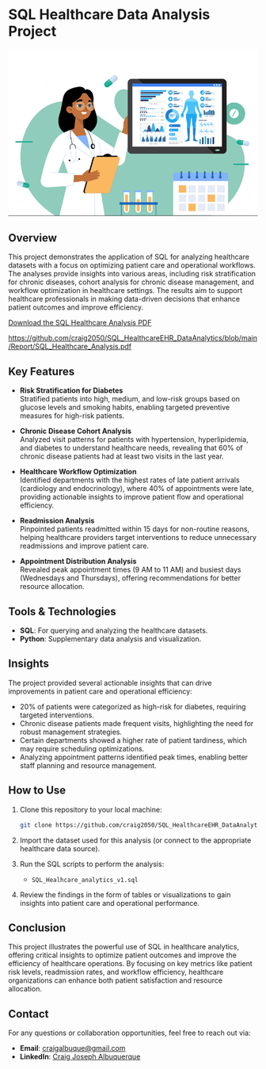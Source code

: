 # SQL Healthcare Data Analysis Project
![Healthcare Analysis](./images/healthcare_analysis.png)

## Overview
This project demonstrates the application of SQL for analyzing healthcare datasets with a focus on optimizing patient care and operational workflows. The analyses provide insights into various areas, including risk stratification for chronic diseases, cohort analysis for chronic disease management, and workflow optimization in healthcare settings. The results aim to support healthcare professionals in making data-driven decisions that enhance patient outcomes and improve efficiency.

[Download the SQL Healthcare Analysis PDF](https://github.com/craig2050/SQL_HealthcareEHR_DataAnalytics/blob/main/Report/SQL_Healthcare_Analysis.pdf)

https://github.com/craig2050/SQL_HealthcareEHR_DataAnalytics/blob/main/Report/SQL_Healthcare_Analysis.pdf

## Key Features
- **Risk Stratification for Diabetes**  
  Stratified patients into high, medium, and low-risk groups based on glucose levels and smoking habits, enabling targeted preventive measures for high-risk patients.

- **Chronic Disease Cohort Analysis**  
  Analyzed visit patterns for patients with hypertension, hyperlipidemia, and diabetes to understand healthcare needs, revealing that 60% of chronic disease patients had at least two visits in the last year.

- **Healthcare Workflow Optimization**  
  Identified departments with the highest rates of late patient arrivals (cardiology and endocrinology), where 40% of appointments were late, providing actionable insights to improve patient flow and operational efficiency.

- **Readmission Analysis**  
  Pinpointed patients readmitted within 15 days for non-routine reasons, helping healthcare providers target interventions to reduce unnecessary readmissions and improve patient care.

- **Appointment Distribution Analysis**  
  Revealed peak appointment times (9 AM to 11 AM) and busiest days (Wednesdays and Thursdays), offering recommendations for better resource allocation.

## Tools & Technologies
- **SQL**: For querying and analyzing the healthcare datasets.
- **Python**: Supplementary data analysis and visualization.

## Insights
The project provided several actionable insights that can drive improvements in patient care and operational efficiency:
- 20% of patients were categorized as high-risk for diabetes, requiring targeted interventions.
- Chronic disease patients made frequent visits, highlighting the need for robust management strategies.
- Certain departments showed a higher rate of patient tardiness, which may require scheduling optimizations.
- Analyzing appointment patterns identified peak times, enabling better staff planning and resource management.

## How to Use
1. Clone this repository to your local machine:
   ```bash
   git clone https://github.com/craig2050/SQL_HealthcareEHR_DataAnalytics.git
   ```

2. Import the dataset used for this analysis (or connect to the appropriate healthcare data source).
3. Run the SQL scripts to perform the analysis:
   - `SQL_Healhcare_analytics_v1.sql`
   

4. Review the findings in the form of tables or visualizations to gain insights into patient care and operational performance.

## Conclusion
This project illustrates the powerful use of SQL in healthcare analytics, offering critical insights to optimize patient outcomes and improve the efficiency of healthcare operations. By focusing on key metrics like patient risk levels, readmission rates, and workflow efficiency, healthcare organizations can enhance both patient satisfaction and resource allocation.

## Contact
For any questions or collaboration opportunities, feel free to reach out via:

- **Email**: craigalbuque@gmail.com
- **LinkedIn**: [Craig Joseph Albuquerque](https://linkedin.com/in/craigalbuquerque)
